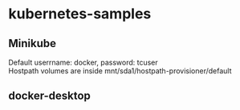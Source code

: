 # kubernetes-samples

## Minikube

Default userrname: docker, password: tcuser  
Hostpath volumes are inside mnt/sda1/hostpath-provisioner/default


## docker-desktop
